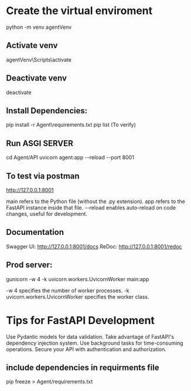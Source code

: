 # Create the virtual enviroment

python -m venv agentVenv

## Activate venv

agentVenv\Scripts\activate

## Deactivate venv

deactivate

## Install Dependencies:

pip install -r Agent\requirements.txt
pip list (To verify)

## Run ASGI SERVER
cd Agent/API
uvicorn agent:app --reload --port 8001


## To test via postman

http://127.0.0.1:8001

main refers to the Python file (without the .py extension).
app refers to the FastAPI instance inside that file.
--reload enables auto-reload on code changes, useful for development.

## Documentation

Swagger UI: http://127.0.0.1:8001/docs
ReDoc: http://127.0.0.1:8001/redoc

## Prod server:
gunicorn -w 4 -k uvicorn.workers.UvicornWorker main:app

-w 4 specifies the number of worker processes.
-k uvicorn.workers.UvicornWorker specifies the worker class.

# Tips for FastAPI Development
Use Pydantic models for data validation.
Take advantage of FastAPI's dependency injection system.
Use background tasks for time-consuming operations.
Secure your API with authentication and authorization.

## include dependencies in requirments file

pip freeze > Agent/requirements.txt